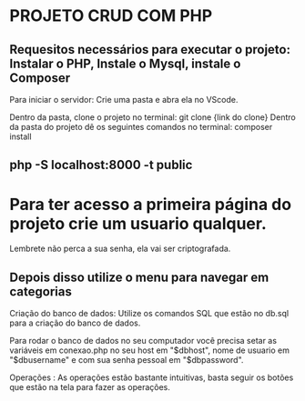 # PROJETO CRUD COM PHP
Requesitos necessários para executar o projeto:
Instalar o PHP, Instale o Mysql, instale o Composer
---------------------------------------------------
Para iniciar o servidor:
Crie uma pasta e abra ela no VScode.

Dentro da pasta, clone o projeto no terminal: git clone {link do clone} Dentro da pasta do projeto dê os seguintes comandos no terminal: composer install

php -S localhost:8000 -t public
---------------------------------------------------
# Para ter acesso a primeira página do projeto crie um usuario qualquer.
Lembrete não perca a sua senha, ela vai ser criptografada.

Depois disso utilize o menu para navegar em categorias
---------------------------------------------------
Criação do banco de dados:
Utilize os comandos SQL que estão no db.sql para a criação do banco de dados.


Para rodar o banco de dados no seu computador você precisa setar as variáveis em conexao.php no seu host em "$dbhost", nome de usuario em "$dbusername" e com sua senha pessoal em "$dbpassword".

Operações :
As operações estão bastante intuitivas, basta seguir os botões que estão na tela para fazer as operações.
